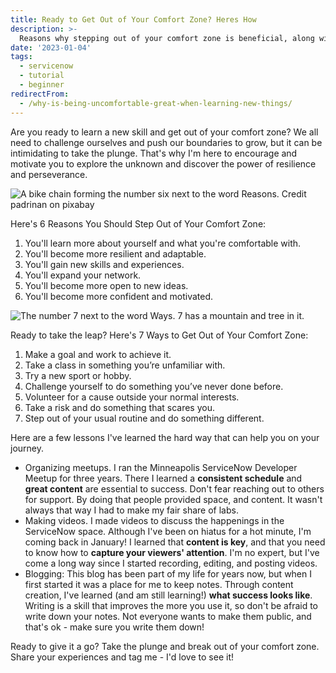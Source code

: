 ```yaml
---
title: Ready to Get Out of Your Comfort Zone? Heres How
description: >-
  Reasons why stepping out of your comfort zone is beneficial, along with practical ways to do it.
date: '2023-01-04'
tags:
  - servicenow
  - tutorial
  - beginner
redirectFrom:
  - /why-is-being-uncomfortable-great-when-learning-new-things/
---
```


Are you ready to learn a new skill and get out of your comfort zone? We all need to challenge ourselves and push our boundaries to grow, but it can be intimidating to take the plunge. That's why I'm here to encourage and motivate you to explore the unknown and discover the power of resilience and perseverance.

![A bike chain forming the number six next to the word Reasons. Credit padrinan on pixabay](/assets/images/reasons-.png "A bike chain forming the number six next to the word Reasons. Credit padrinan on pixabay")

Here's 6 Reasons You Should Step Out of Your Comfort Zone:

1. You'll learn more about yourself and what you're comfortable with.
2. You'll become more resilient and adaptable.
3. You'll gain new skills and experiences.
4. You'll expand your network.
5. You'll become more open to new ideas.
6. You'll become more confident and motivated.

![The number 7 next to the word Ways. 7 has a mountain and tree in it.](/assets/images/ways.png "The number 7 next to the word Ways")

Ready to take the leap? Here's 7 Ways to Get Out of Your Comfort Zone:

1. Make a goal and work to achieve it.
2. Take a class in something you’re unfamiliar with.
3. Try a new sport or hobby.
4. Challenge yourself to do something you’ve never done before.
5. Volunteer for a cause outside your normal interests.
6. Take a risk and do something that scares you.
7. Step out of your usual routine and do something different.

Here are a few lessons I've learned the hard way that can help you on your journey. 

* Organizing meetups.  I ran the Minneapolis ServiceNow Developer Meetup for three years.  There I learned a **consistent schedule** and **great content** are essential to success. Don't fear reaching out to others for support.  By doing that people provided space, and content.  It wasn't always that way I had to make my fair share of labs.  
* Making videos. I made videos to discuss the happenings in the ServiceNow space.  Although I've been on hiatus for a hot minute, I'm coming back in January! I learned that **content is key**, and that you need to know how to **capture your viewers' attention**. I'm no expert, but I've come a long way since I started recording, editing, and posting videos.
* Blogging: This blog has been part of my life for years now, but when I first started it was a place for me to keep notes. Through content creation, I've learned (and am still learning!) **what success looks like**. Writing is a skill that improves the more you use it, so don't be afraid to write down your notes. Not everyone wants to make them public, and that's ok - make sure you write them down!

Ready to give it a go? Take the plunge and break out of your comfort zone. Share your experiences and tag me - I'd love to see it!
